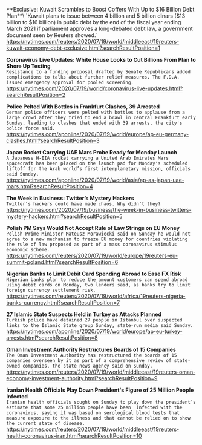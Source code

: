**Exclusive: Kuwait Scrambles to Boost Coffers With Up to $16 Billion Debt Plan**\
`Kuwait plans to issue between 4 billion and 5 billion dinars ($13 billion to $16 billion) in public debt by the end of the fiscal year ending March 2021 if parliament approves a long-debated debt law, a government document seen by Reuters showed.`\
https://nytimes.com/reuters/2020/07/19/world/middleeast/19reuters-kuwait-economy-debt-exclusive.html?searchResultPosition=1

**Coronavirus Live Updates: White House Looks to Cut Billions From Plan to Shore Up Testing**\
`Resistance to a funding proposal drafted by Senate Republicans added complications to talks about further relief measures. The F.D.A. issued emergency approval for pooled screening.`\
https://nytimes.com/2020/07/19/world/coronavirus-live-updates.html?searchResultPosition=2

**Police Pelted With Bottles in Frankfurt Clashes, 39 Arrested**\
`German police officers were pelted with bottles to applause from a large crowd after they tried to end a brawl in central Frankfurt early Sunday, leading to clashes that ended with 39 arrests, the city's police force said.`\
https://nytimes.com/aponline/2020/07/19/world/europe/ap-eu-germany-clashes.html?searchResultPosition=3

**Japan Rocket Carrying UAE Mars Probe Ready for Monday Launch**\
`A Japanese H-IIA rocket carrying a United Arab Emirates Mars spacecraft has been placed on the launch pad for Monday's scheduled liftoff for the Arab world’s first interplanetary mission, officials said Sunday.`\
https://nytimes.com/aponline/2020/07/19/world/asia/ap-as-japan-uae-mars.html?searchResultPosition=4

**The Week in Business: Twitter’s Mystery Hackers**\
`Twitter’s hackers could have made chaos. Why didn’t they?`\
https://nytimes.com/2020/07/19/business/the-week-in-business-twitters-mystery-hackers.html?searchResultPosition=5

**Polish PM Says Would Not Accept Rule of Law Strings on EU Money**\
`Polish Prime Minister Mateusz Morawiecki said on Sunday he would not agree to a new mechanism to freeze EU money for countries violating the rule of law proposed as part of a mass coronavirus stimulus economic scheme.`\
https://nytimes.com/reuters/2020/07/19/world/europe/19reuters-eu-summit-poland.html?searchResultPosition=6

**Nigerian Banks to Limit Debit Card Spending Abroad to Ease FX Risk**\
`Nigerian banks plan to reduce the amount customers can spend abroad using debit cards on Monday, two lenders said, as banks try to limit foreign currency settlement risk.`\
https://nytimes.com/reuters/2020/07/19/world/africa/19reuters-nigeria-banks-currency.html?searchResultPosition=7

**27 Islamic State Suspects Held in Turkey as Attacks Planned**\
`Turkish police have detained 27 people in Istanbul over suspected links to the Islamic State group Sunday, state-run media said Sunday.`\
https://nytimes.com/aponline/2020/07/19/world/europe/ap-eu-turkey-arrests.html?searchResultPosition=8

**Oman Investment Authority Restructures Boards of 15 Companies**\
`The Oman Investment Authority has restructured the boards of 15 companies overseen by it as part of a comprehensive review of state-owned companies, the state news agency said on Sunday.`\
https://nytimes.com/reuters/2020/07/19/world/middleeast/19reuters-oman-economy-investment-authority.html?searchResultPosition=9

**Iranian Health Officials Play Down President's Figure of 25 Million People Infected**\
`Iranian health officials sought on Sunday to play down the president’s estimate that some 25 million people have been  infected with the coronavirus, saying it was based on serological blood tests that measure exposure to the illness and that cannot be relied on to show the current state of disease.`\
https://nytimes.com/reuters/2020/07/19/world/middleeast/19reuters-health-coronavirus-iran.html?searchResultPosition=10


